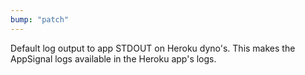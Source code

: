 ```yaml
---
bump: "patch"
---
```


Default log output to app STDOUT on Heroku dyno's. This makes the AppSignal logs available in the Heroku app's logs.
